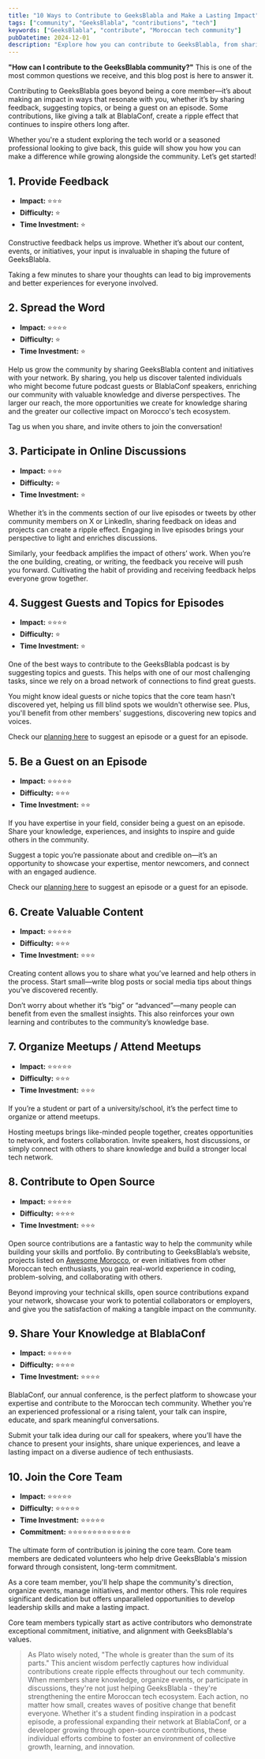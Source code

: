 ```yaml
---
title: "10 Ways to Contribute to GeeksBlabla and Make a Lasting Impact"
tags: ["community", "GeeksBlabla", "contributions", "tech"]
keywords: ["GeeksBlabla", "contribute", "Moroccan tech community"]
pubDatetime: 2024-12-01
description: "Explore how you can contribute to GeeksBlabla, from sharing feedback to joining the core team, and make a meaningful impact in the Moroccan tech community."
---
```


**"How can I contribute to the GeeksBlabla community?"** This is one of the most common questions we receive, and this blog post is here to answer it.

Contributing to GeeksBlabla goes beyond being a core member—it’s about making an impact in ways that resonate with you, whether it’s by sharing feedback, suggesting topics, or being a guest on an episode. Some contributions, like giving a talk at BlablaConf, create a ripple effect that continues to inspire others long after.

Whether you're a student exploring the tech world or a seasoned professional looking to give back, this guide will show you how you can make a difference while growing alongside the community. Let’s get started!

## 1. Provide Feedback

- **Impact:** ⭐⭐⭐
- **Difficulty:** ⭐
- **Time Investment:** ⭐

Constructive feedback helps us improve. Whether it’s about our content, events, or initiatives, your input is invaluable in shaping the future of GeeksBlabla.

Taking a few minutes to share your thoughts can lead to big improvements and better experiences for everyone involved.

## 2. Spread the Word

- **Impact:** ⭐⭐⭐⭐
- **Difficulty:** ⭐
- **Time Investment:** ⭐

Help us grow the community by sharing GeeksBlabla content and initiatives with your network. By sharing, you help us discover talented individuals who might become future podcast guests or BlablaConf speakers, enriching our community with valuable knowledge and diverse perspectives. The larger our reach, the more opportunities we create for knowledge sharing and the greater our collective impact on Morocco's tech ecosystem.

Tag us when you share, and invite others to join the conversation!

## 3. Participate in Online Discussions

- **Impact:** ⭐⭐⭐
- **Difficulty:** ⭐
- **Time Investment:** ⭐

Whether it’s in the comments section of our live episodes or tweets by other community members on X or LinkedIn, sharing feedback on ideas and projects can create a ripple effect. Engaging in live episodes brings your perspective to light and enriches discussions.

Similarly, your feedback amplifies the impact of others’ work. When you’re the one building, creating, or writing, the feedback you receive will push you forward. Cultivating the habit of providing and receiving feedback helps everyone grow together.

## 4. Suggest Guests and Topics for Episodes

- **Impact:** ⭐⭐⭐⭐
- **Difficulty:** ⭐
- **Time Investment:** ⭐

One of the best ways to contribute to the GeeksBlabla podcast is by suggesting topics and guests. This helps with one of our most challenging tasks, since we rely on a broad network of connections to find great guests.

You might know ideal guests or niche topics that the core team hasn't discovered yet, helping us fill blind spots we wouldn't otherwise see. Plus, you'll benefit from other members' suggestions, discovering new topics and voices.

Check our [planning here](#) to suggest an episode or a guest for an episode.

## 5. Be a Guest on an Episode

- **Impact:** ⭐⭐⭐⭐⭐
- **Difficulty:** ⭐⭐⭐
- **Time Investment:** ⭐⭐

If you have expertise in your field, consider being a guest on an episode. Share your knowledge, experiences, and insights to inspire and guide others in the community.

Suggest a topic you’re passionate about and credible on—it’s an opportunity to showcase your expertise, mentor newcomers, and connect with an engaged audience.

Check our [planning here](#) to suggest an episode or a guest for an episode.

## 6. Create Valuable Content

- **Impact:** ⭐⭐⭐⭐⭐
- **Difficulty:** ⭐⭐⭐
- **Time Investment:** ⭐⭐⭐

Creating content allows you to share what you’ve learned and help others in the process. Start small—write blog posts or social media tips about things you’ve discovered recently.

Don’t worry about whether it’s “big” or “advanced”—many people can benefit from even the smallest insights. This also reinforces your own learning and contributes to the community’s knowledge base.

## 7. Organize Meetups / Attend Meetups

- **Impact:** ⭐⭐⭐⭐⭐
- **Difficulty:** ⭐⭐⭐
- **Time Investment:** ⭐⭐⭐

If you’re a student or part of a university/school, it’s the perfect time to organize or attend meetups.

Hosting meetups brings like-minded people together, creates opportunities to network, and fosters collaboration. Invite speakers, host discussions, or simply connect with others to share knowledge and build a stronger local tech network.

## 8. Contribute to Open Source

- **Impact:** ⭐⭐⭐⭐⭐
- **Difficulty:** ⭐⭐⭐⭐
- **Time Investment:** ⭐⭐⭐

Open source contributions are a fantastic way to help the community while building your skills and portfolio. By contributing to GeeksBlabla’s website, projects listed on [Awesome Morocco](#), or even initiatives from other Moroccan tech enthusiasts, you gain real-world experience in coding, problem-solving, and collaborating with others.

Beyond improving your technical skills, open source contributions expand your network, showcase your work to potential collaborators or employers, and give you the satisfaction of making a tangible impact on the community.

## 9. Share Your Knowledge at BlablaConf

- **Impact:** ⭐⭐⭐⭐⭐
- **Difficulty:** ⭐⭐⭐⭐
- **Time Investment:** ⭐⭐⭐⭐

BlablaConf, our annual conference, is the perfect platform to showcase your expertise and contribute to the Moroccan tech community. Whether you're an experienced professional or a rising talent, your talk can inspire, educate, and spark meaningful conversations.

Submit your talk idea during our call for speakers, where you’ll have the chance to present your insights, share unique experiences, and leave a lasting impact on a diverse audience of tech enthusiasts.

## 10. Join the Core Team

- **Impact:** ⭐⭐⭐⭐⭐
- **Difficulty:** ⭐⭐⭐⭐⭐
- **Time Investment:** ⭐⭐⭐⭐⭐
- **Commitment:** ⭐⭐⭐⭐⭐⭐⭐⭐⭐⭐⭐⭐⭐

The ultimate form of contribution is joining the core team. Core team members are dedicated volunteers who help drive GeeksBlabla's mission forward through consistent, long-term commitment.

As a core team member, you'll help shape the community's direction, organize events, manage initiatives, and mentor others. This role requires significant dedication but offers unparalleled opportunities to develop leadership skills and make a lasting impact.

Core team members typically start as active contributors who demonstrate exceptional commitment, initiative, and alignment with GeeksBlabla's values.

> As Plato wisely noted, "The whole is greater than the sum of its parts." This ancient wisdom perfectly captures how individual contributions create ripple effects throughout our tech community. When members share knowledge, organize events, or participate in discussions, they're not just helping GeeksBlabla - they're strengthening the entire Moroccan tech ecosystem. Each action, no matter how small, creates waves of positive change that benefit everyone. Whether it's a student finding inspiration in a podcast episode, a professional expanding their network at BlablaConf, or a developer growing through open-source contributions, these individual efforts combine to foster an environment of collective growth, learning, and innovation.
